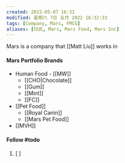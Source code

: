 ```yaml
---
created: 2022-05-07 16:32
modified: 星期六 7日 五月 2022 16:32:33
tags: [Company, Mars, FMCG]
aliases: [玛氏, Mars, Mars Food, Mars Inc]
---
```


Mars is a company that [[Matt Liu]] works in 

#### Mars Portfolio Brands
- Human Food - [[MW]]
	- [[CHO|Chocolate]]
	- [[Gum]]
	- [[Mint]]
	- [[FC]]
- [[Pet Food]]
	- [[Royal Canin]]
	- [[Mars Pet Food]]
- [[MVH]]



#### Follow #todo 
1. [ ] 